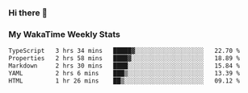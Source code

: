### Hi there 👋

<!--
**royschrauwen/royschrauwen** is a ✨ _special_ ✨ repository because its `README.md` (this file) appears on your GitHub profile.

Here are some ideas to get you started:

- 🔭 I’m currently working on ...
- 🌱 I’m currently learning ...
- 👯 I’m looking to collaborate on ...
- 🤔 I’m looking for help with ...
- 💬 Ask me about ...
- 📫 How to reach me: ...
- 😄 Pronouns: ...
- ⚡ Fun fact: ...
-->


### My WakaTime Weekly Stats
<!--START_SECTION:waka-->

```txt
TypeScript   3 hrs 34 mins   █████▓░░░░░░░░░░░░░░░░░░░   22.70 %
Properties   2 hrs 58 mins   ████▓░░░░░░░░░░░░░░░░░░░░   18.89 %
Markdown     2 hrs 30 mins   ████░░░░░░░░░░░░░░░░░░░░░   15.84 %
YAML         2 hrs 6 mins    ███▒░░░░░░░░░░░░░░░░░░░░░   13.39 %
HTML         1 hr 26 mins    ██▒░░░░░░░░░░░░░░░░░░░░░░   09.12 %
```

<!--END_SECTION:waka-->
